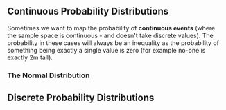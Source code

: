 ## Continuous Probability Distributions
Sometimes we want to map the probability of **continuous events** (where the sample space is continuous - and doesn't take discrete values).
The probability in these cases will always be an inequality as the probability of something being exactly a single value is zero (for example no-one is exactly 2m tall).
### The Normal Distribution
## Discrete Probability Distributions
